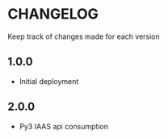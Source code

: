 # CHANGELOG
Keep track of changes made for each version

## 1.0.0
- Initial deployment

## 2.0.0
- Py3 IAAS api consumption